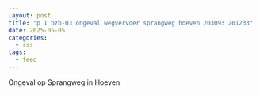 ```yaml
---
layout: post
title: "p 1 bzb-03 ongeval wegvervoer sprangweg hoeven 203093 201233"
date: 2025-05-05
categories: 
  - rss
tags: 
  - feed
---
```


Ongeval op Sprangweg in Hoeven
